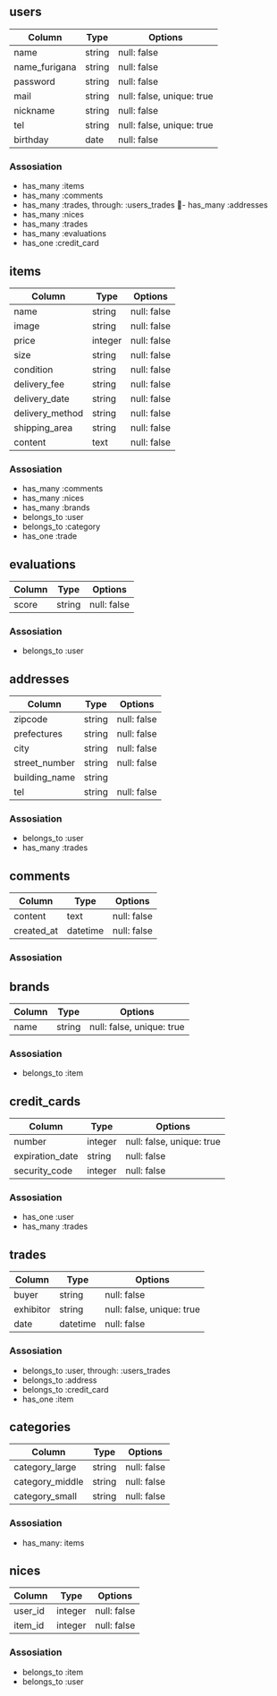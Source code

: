 ## users
|Column|Type|Options|
|------|----|-------|
|name|string|null: false|
|name_furigana|string|null: false|
|password|string|null: false|
|mail|string|null: false, unique: true|
|nickname|string|null: false|
|tel|string|null: false, unique: true|
|birthday|date|null: false|


### Assosiation
- has_many :items
- has_many :comments
- has_many :trades, through: :users_trades
- has_many :addresses
- has_many :nices
- has_many :trades
- has_many :evaluations
- has_one :credit_card

## items
|Column|Type|Options|
|------|----|-------|
|name|string|null: false|
|image|string|null: false|
|price|integer|null: false|
|size|string|null: false|
|condition|string|null: false|
|delivery_fee|string|null: false|
|delivery_date|string|null: false|
|delivery_method|string|null: false|
|shipping_area|string|null: false|
|content|text|null: false|


### Assosiation
- has_many :comments
- has_many :nices
- has_many :brands
- belongs_to :user
- belongs_to :category
- has_one :trade

## evaluations
|Column|Type|Options|
|------|----|-------|
|score|string|null: false|

### Assosiation
- belongs_to :user

## addresses
|Column|Type|Options|
|------|----|-------|
|zipcode|string|null: false|
|prefectures|string|null: false|
|city|string|null: false|
|street_number|string|null: false|
|building_name|string||
|tel|string|null: false|


### Assosiation
- belongs_to :user
- has_many :trades

## comments
|Column|Type|Options|
|------|----|-------|
|content|text|null: false|
|created_at|datetime|null: false|

### Assosiation

## brands
|Column|Type|Options|
|------|----|-------|
|name|string|null: false, unique: true|

### Assosiation
- belongs_to :item

## credit_cards
|Column|Type|Options|
|------|----|-------|
|number|integer|null: false, unique: true|
|expiration_date|string|null: false|
|security_code|integer|null: false|

### Assosiation
- has_one :user
- has_many :trades

## trades
|Column|Type|Options|
|------|----|-------|
|buyer|string|null: false|
|exhibitor|string|null: false, unique: true|
|date|datetime|null: false|

### Assosiation
- belongs_to :user, through: :users_trades
- belongs_to :address
- belongs_to :credit_card
- has_one :item

## categories
|Column|Type|Options|
|------|----|-------|
|category_large|string|null: false|
|category_middle|string|null: false|
|category_small|string|null: false|

### Assosiation
- has_many: items

## nices
|Column|Type|Options|
|------|----|-------|
|user_id|integer|null: false|
|item_id|integer|null: false|

### Assosiation
- belongs_to :item
- belongs_to :user
